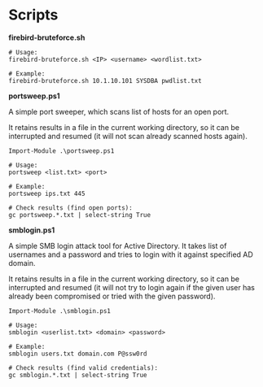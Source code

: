 # Scripts

**firebird-bruteforce.sh**
```
# Usage:
firebird-bruteforce.sh <IP> <username> <wordlist.txt>

# Example:
firebird-bruteforce.sh 10.1.10.101 SYSDBA pwdlist.txt
```

**portsweep.ps1**

A simple port sweeper, which scans list of hosts for an open port.

It retains results in a file in the current working directory, so it can be interrupted and resumed (it will not scan already scanned hosts again).

```
Import-Module .\portsweep.ps1

# Usage:
portsweep <list.txt> <port>

# Example:
portsweep ips.txt 445

# Check results (find open ports):
gc portsweep.*.txt | select-string True
```

**smblogin.ps1**

A simple SMB login attack tool for Active Directory. It takes list of usernames and a password and tries to login with it against specified AD domain.

It retains results in a file in the current working directory, so it can be interrupted and resumed (it will not try to login again if the given user has already been compromised or tried with the given password).

```
Import-Module .\smblogin.ps1

# Usage:
smblogin <userlist.txt> <domain> <password>

# Example:
smblogin users.txt domain.com P@ssw0rd

# Check results (find valid credentials):
gc smblogin.*.txt | select-string True
```
